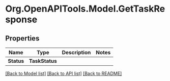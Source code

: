 # Org.OpenAPITools.Model.GetTaskResponse

## Properties

Name | Type | Description | Notes
------------ | ------------- | ------------- | -------------
**Status** | **TaskStatus** |  | 

[[Back to Model list]](../README.md#documentation-for-models) [[Back to API list]](../README.md#documentation-for-api-endpoints) [[Back to README]](../README.md)

